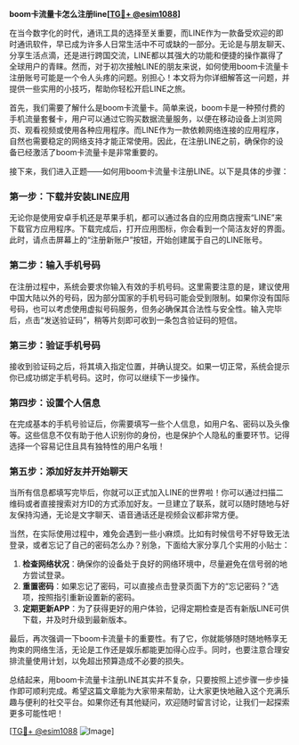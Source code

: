 **boom卡流量卡怎么注册line[[TG💪+ @esim1088](https://t.me/s/esim1088)]**

在当今数字化的时代，通讯工具的选择至关重要，而LINE作为一款备受欢迎的即时通讯软件，早已成为许多人日常生活中不可或缺的一部分。无论是与朋友聊天、分享生活点滴，还是进行跨国交流，LINE都以其强大的功能和便捷的操作赢得了全球用户的青睐。然而，对于初次接触LINE的朋友来说，如何使用boom卡流量卡注册账号可能是一个令人头疼的问题。别担心！本文将为你详细解答这一问题，并提供一些实用的小技巧，帮助你轻松开启LINE之旅。

首先，我们需要了解什么是boom卡流量卡。简单来说，boom卡是一种预付费的手机流量套餐卡，用户可以通过它购买数据流量服务，以便在移动设备上浏览网页、观看视频或使用各种应用程序。而LINE作为一款依赖网络连接的应用程序，自然也需要稳定的网络支持才能正常使用。因此，在注册LINE之前，确保你的设备已经激活了boom卡流量卡是非常重要的。

接下来，我们进入正题——如何用boom卡流量卡注册LINE。以下是具体的步骤：

### 第一步：下载并安装LINE应用

无论你是使用安卓手机还是苹果手机，都可以通过各自的应用商店搜索“LINE”来下载官方应用程序。下载完成后，打开应用图标，你会看到一个简洁友好的界面。此时，请点击屏幕上的“注册新账户”按钮，开始创建属于自己的LINE账号。

### 第二步：输入手机号码

在注册过程中，系统会要求你输入有效的手机号码。这里需要注意的是，建议使用中国大陆以外的号码，因为部分国家的手机号码可能会受到限制。如果你没有国际号码，也可以考虑使用虚拟号码服务，但务必确保其合法性与安全性。输入完毕后，点击“发送验证码”，稍等片刻即可收到一条包含验证码的短信。

### 第三步：验证手机号码

接收到验证码之后，将其填入指定位置，并确认提交。如果一切正常，系统会提示你已成功绑定手机号码。这时，你可以继续下一步操作。

### 第四步：设置个人信息

在完成基本的手机号验证后，你需要填写一些个人信息，如用户名、密码以及头像等。这些信息不仅有助于他人识别你的身份，也是保护个人隐私的重要环节。记得选择一个容易记住且具有独特性的用户名哦！

### 第五步：添加好友并开始聊天

当所有信息都填写完毕后，你就可以正式加入LINE的世界啦！你可以通过扫描二维码或者直接搜索对方ID的方式添加好友。一旦建立了联系，就可以随时随地与好友保持沟通，无论是文字聊天、语音通话还是视频会议都非常方便。

当然，在实际使用过程中，难免会遇到一些小麻烦。比如有时候信号不好导致无法登录，或者忘记了自己的密码怎么办？别急，下面给大家分享几个实用的小贴士：

1. **检查网络状况**：确保你的设备处于良好的网络环境中，尽量避免在信号弱的地方尝试登录。
2. **重置密码**：如果忘记了密码，可以直接点击登录页面下方的“忘记密码？”选项，按照指引重新设置新的密码。
3. **定期更新APP**：为了获得更好的用户体验，记得定期检查是否有新版LINE可供下载，并及时升级到最新版本。

最后，再次强调一下boom卡流量卡的重要性。有了它，你就能够随时随地畅享无拘束的网络生活，无论是工作还是娱乐都能更加得心应手。同时，也要注意合理安排流量使用计划，以免超出预算造成不必要的损失。

总结起来，用boom卡流量卡注册LINE其实并不复杂，只要按照上述步骤一步步操作即可顺利完成。希望这篇文章能为大家带来帮助，让大家更快地融入这个充满乐趣与便利的社交平台。如果你还有其他疑问，欢迎随时留言讨论，让我们一起探索更多可能性吧！

[[TG💪+ @esim1088](https://t.me/s/esim1088) ![Image](https://i.postimg.cc/4NQfJmqS/Snipaste-2025-05-13-00-14-12.png)]